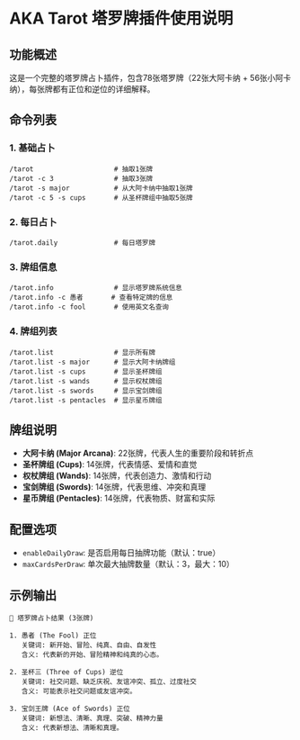 # AKA Tarot 塔罗牌插件使用说明

## 功能概述

这是一个完整的塔罗牌占卜插件，包含78张塔罗牌（22张大阿卡纳 + 56张小阿卡纳），每张牌都有正位和逆位的详细解释。

## 命令列表

### 1. 基础占卜
```
/tarot                    # 抽取1张牌
/tarot -c 3               # 抽取3张牌
/tarot -s major           # 从大阿卡纳中抽取1张牌
/tarot -c 5 -s cups       # 从圣杯牌组中抽取5张牌
```

### 2. 每日占卜
```
/tarot.daily              # 每日塔罗牌
```

### 3. 牌组信息
```
/tarot.info               # 显示塔罗牌系统信息
/tarot.info -c 愚者       # 查看特定牌的信息
/tarot.info -c fool       # 使用英文名查询
```

### 4. 牌组列表
```
/tarot.list               # 显示所有牌
/tarot.list -s major      # 显示大阿卡纳牌组
/tarot.list -s cups       # 显示圣杯牌组
/tarot.list -s wands      # 显示权杖牌组
/tarot.list -s swords     # 显示宝剑牌组
/tarot.list -s pentacles  # 显示星币牌组
```

## 牌组说明

- **大阿卡纳 (Major Arcana)**: 22张牌，代表人生的重要阶段和转折点
- **圣杯牌组 (Cups)**: 14张牌，代表情感、爱情和直觉
- **权杖牌组 (Wands)**: 14张牌，代表创造力、激情和行动
- **宝剑牌组 (Swords)**: 14张牌，代表思维、冲突和真理
- **星币牌组 (Pentacles)**: 14张牌，代表物质、财富和实际

## 配置选项

- `enableDailyDraw`: 是否启用每日抽牌功能（默认：true）
- `maxCardsPerDraw`: 单次最大抽牌数量（默认：3，最大：10）

## 示例输出

```
🔮 塔罗牌占卜结果 (3张牌)

1. 愚者 (The Fool) 正位
   关键词: 新开始、冒险、纯真、自由、自发性
   含义: 代表新的开始、冒险精神和纯真的心态。

2. 圣杯三 (Three of Cups) 逆位
   关键词: 社交问题、缺乏庆祝、友谊冲突、孤立、过度社交
   含义: 可能表示社交问题或友谊冲突。

3. 宝剑王牌 (Ace of Swords) 正位
   关键词: 新想法、清晰、真理、突破、精神力量
   含义: 代表新想法、清晰和真理。
```
